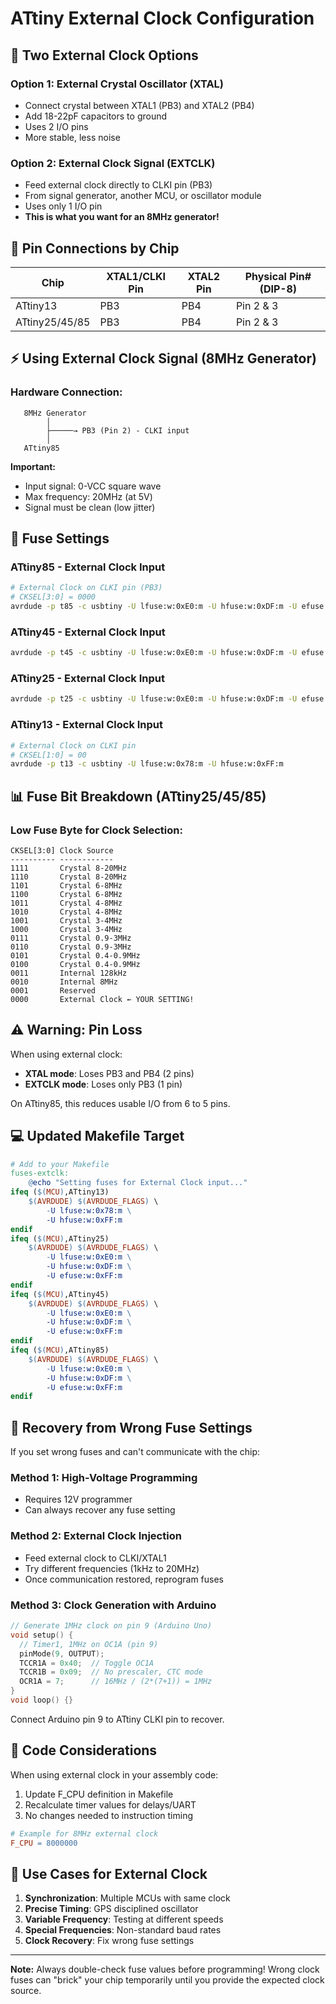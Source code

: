 # ATtiny External Clock Configuration

## 🔌 Two External Clock Options

### Option 1: External Crystal Oscillator (XTAL)
- Connect crystal between XTAL1 (PB3) and XTAL2 (PB4)
- Add 18-22pF capacitors to ground
- Uses 2 I/O pins
- More stable, less noise

### Option 2: External Clock Signal (EXTCLK)
- Feed external clock directly to CLKI pin (PB3)
- From signal generator, another MCU, or oscillator module
- Uses only 1 I/O pin
- **This is what you want for an 8MHz generator!**

## 📍 Pin Connections by Chip

| Chip | XTAL1/CLKI Pin | XTAL2 Pin | Physical Pin# (DIP-8) |
|------|---------------|-----------|----------------------|
| ATtiny13 | PB3 | PB4 | Pin 2 & 3 |
| ATtiny25/45/85 | PB3 | PB4 | Pin 2 & 3 |

## ⚡ Using External Clock Signal (8MHz Generator)

### Hardware Connection:
```
   8MHz Generator
        │
        ├─────→ PB3 (Pin 2) - CLKI input
        │
   ATtiny85
```

**Important:** 
- Input signal: 0-VCC square wave
- Max frequency: 20MHz (at 5V)
- Signal must be clean (low jitter)

## 🔧 Fuse Settings

### ATtiny85 - External Clock Input
```bash
# External Clock on CLKI pin (PB3)
# CKSEL[3:0] = 0000
avrdude -p t85 -c usbtiny -U lfuse:w:0xE0:m -U hfuse:w:0xDF:m -U efuse:w:0xFF:m
```

### ATtiny45 - External Clock Input
```bash
avrdude -p t45 -c usbtiny -U lfuse:w:0xE0:m -U hfuse:w:0xDF:m -U efuse:w:0xFF:m
```

### ATtiny25 - External Clock Input
```bash
avrdude -p t25 -c usbtiny -U lfuse:w:0xE0:m -U hfuse:w:0xDF:m -U efuse:w:0xFF:m
```

### ATtiny13 - External Clock Input
```bash
# External Clock on CLKI pin
# CKSEL[1:0] = 00
avrdude -p t13 -c usbtiny -U lfuse:w:0x78:m -U hfuse:w:0xFF:m
```

## 📊 Fuse Bit Breakdown (ATtiny25/45/85)

### Low Fuse Byte for Clock Selection:
```
CKSEL[3:0] Clock Source
---------- ------------
1111       Crystal 8-20MHz
1110       Crystal 8-20MHz
1101       Crystal 6-8MHz  
1100       Crystal 6-8MHz
1011       Crystal 4-8MHz
1010       Crystal 4-8MHz
1001       Crystal 3-4MHz
1000       Crystal 3-4MHz
0111       Crystal 0.9-3MHz
0110       Crystal 0.9-3MHz
0101       Crystal 0.4-0.9MHz
0100       Crystal 0.4-0.9MHz
0011       Internal 128kHz
0010       Internal 8MHz
0001       Reserved
0000       External Clock ← YOUR SETTING!
```

## ⚠️ Warning: Pin Loss

When using external clock:
- **XTAL mode**: Loses PB3 and PB4 (2 pins)
- **EXTCLK mode**: Loses only PB3 (1 pin)

On ATtiny85, this reduces usable I/O from 6 to 5 pins.

## 💻 Updated Makefile Target

```makefile
# Add to your Makefile
fuses-extclk:
	@echo "Setting fuses for External Clock input..."
ifeq ($(MCU),ATtiny13)
	$(AVRDUDE) $(AVRDUDE_FLAGS) \
		-U lfuse:w:0x78:m \
		-U hfuse:w:0xFF:m
endif
ifeq ($(MCU),ATtiny25)
	$(AVRDUDE) $(AVRDUDE_FLAGS) \
		-U lfuse:w:0xE0:m \
		-U hfuse:w:0xDF:m \
		-U efuse:w:0xFF:m
endif
ifeq ($(MCU),ATtiny45)
	$(AVRDUDE) $(AVRDUDE_FLAGS) \
		-U lfuse:w:0xE0:m \
		-U hfuse:w:0xDF:m \
		-U efuse:w:0xFF:m
endif
ifeq ($(MCU),ATtiny85)
	$(AVRDUDE) $(AVRDUDE_FLAGS) \
		-U lfuse:w:0xE0:m \
		-U hfuse:w:0xDF:m \
		-U efuse:w:0xFF:m
endif
```

## 🔄 Recovery from Wrong Fuse Settings

If you set wrong fuses and can't communicate with the chip:

### Method 1: High-Voltage Programming
- Requires 12V programmer
- Can always recover any fuse setting

### Method 2: External Clock Injection
- Feed external clock to CLKI/XTAL1
- Try different frequencies (1kHz to 20MHz)
- Once communication restored, reprogram fuses

### Method 3: Clock Generation with Arduino
```c
// Generate 1MHz clock on pin 9 (Arduino Uno)
void setup() {
  // Timer1, 1MHz on OC1A (pin 9)
  pinMode(9, OUTPUT);
  TCCR1A = 0x40;  // Toggle OC1A
  TCCR1B = 0x09;  // No prescaler, CTC mode
  OCR1A = 7;      // 16MHz / (2*(7+1)) = 1MHz
}
void loop() {}
```

Connect Arduino pin 9 to ATtiny CLKI pin to recover.

## 📝 Code Considerations

When using external clock in your assembly code:
1. Update F_CPU definition in Makefile
2. Recalculate timer values for delays/UART
3. No changes needed to instruction timing

```makefile
# Example for 8MHz external clock
F_CPU = 8000000
```

## 🎯 Use Cases for External Clock

1. **Synchronization**: Multiple MCUs with same clock
2. **Precise Timing**: GPS disciplined oscillator
3. **Variable Frequency**: Testing at different speeds
4. **Special Frequencies**: Non-standard baud rates
5. **Clock Recovery**: Fix wrong fuse settings

---

**Note:** Always double-check fuse values before programming! Wrong clock fuses can "brick" your chip temporarily until you provide the expected clock source.